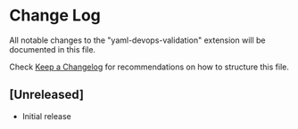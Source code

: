 # Change Log

All notable changes to the "yaml-devops-validation" extension will be documented in this file.

Check [Keep a Changelog](http://keepachangelog.com/) for recommendations on how to structure this file.

## [Unreleased]

- Initial release
